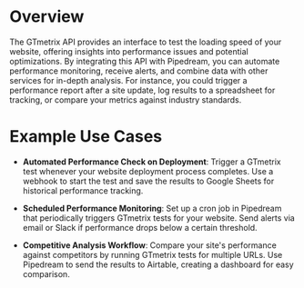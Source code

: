 # Overview

The GTmetrix API provides an interface to test the loading speed of your website, offering insights into performance issues and potential optimizations. By integrating this API with Pipedream, you can automate performance monitoring, receive alerts, and combine data with other services for in-depth analysis. For instance, you could trigger a performance report after a site update, log results to a spreadsheet for tracking, or compare your metrics against industry standards.

# Example Use Cases

- **Automated Performance Check on Deployment**: Trigger a GTmetrix test whenever your website deployment process completes. Use a webhook to start the test and save the results to Google Sheets for historical performance tracking.

- **Scheduled Performance Monitoring**: Set up a cron job in Pipedream that periodically triggers GTmetrix tests for your website. Send alerts via email or Slack if performance drops below a certain threshold.

- **Competitive Analysis Workflow**: Compare your site's performance against competitors by running GTmetrix tests for multiple URLs. Use Pipedream to send the results to Airtable, creating a dashboard for easy comparison.
